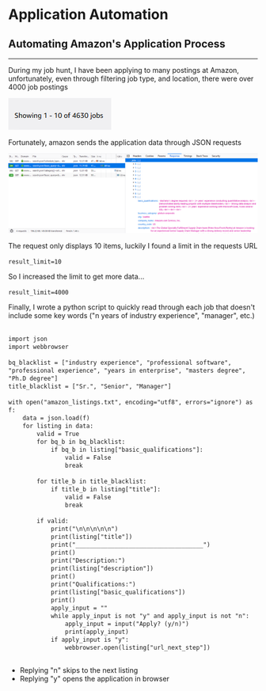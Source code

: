 
# Application Automation
## Automating Amazon's Application Process
---
During my job hunt, I have been applying to many postings at Amazon, unfortunately, even through filtering job type, and location, there were over 4000 job postings

<img class="img-fluid" src="/static/images/amazonApplicationAutomation/number_of_jobs.png">

Fortunately, amazon sends the application data through JSON requests

<img class="img-fluid" src="/static/images/amazonApplicationAutomation/browser_network.png">

The request only displays 10 items, luckily I found a limit in the requests URL

```result_limit=10```

So I increased the limit to get more data...

```result_limit=4000```

Finally, I wrote a python script to quickly read through each job that doesn't include some key words ("n years of industry experience", "manager", etc.)


<pre>
<code>
import json
import webbrowser

bq_blacklist = ["industry experience", "professional software", "professional experience", "years in enterprise", "masters degree", "Ph.D degree"]
title_blacklist = ["Sr.", "Senior", "Manager"]

with open("amazon_listings.txt", encoding="utf8", errors="ignore") as f:
    data = json.load(f)
    for listing in data:
        valid = True
        for bq_b in bq_blacklist:
            if bq_b in listing["basic_qualifications"]:
                valid = False
                break

        for title_b in title_blacklist:
            if title_b in listing["title"]:
                valid = False
                break

        if valid:
            print("\n\n\n\n\n")
            print(listing["title"])
            print("____________________________________")
            print()
            print("Description:")
            print(listing["description"])
            print()
            print("Qualifications:")
            print(listing["basic_qualifications"])
            print()
            apply_input = ""
            while apply_input is not "y" and apply_input is not "n":
                apply_input = input("Apply? (y/n)")
                print(apply_input)
            if apply_input is "y":
                webbrowser.open(listing["url_next_step"])
</code>
</pre>

* Replying "n" skips to the next listing
* Replying "y" opens the application in browser
